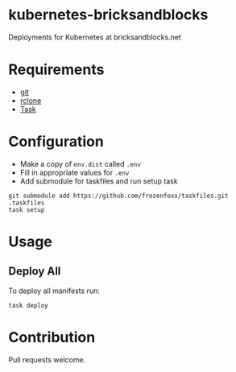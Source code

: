 # kubernetes-bricksandblocks

Deployments for Kubernetes at bricksandblocks.net

# Requirements

* [git](http://git-scm.com)
* [rclone](https://rclone.org)
* [Task](https://taskfile.dev)

# Configuration

* Make a copy of `env.dist` called `.env`
* Fill in appropriate values for `.env`
* Add submodule for taskfiles and run setup task

```
git submodule add https://github.com/frozenfoxx/taskfiles.git .taskfiles
task setup
```

# Usage

## Deploy All

To deploy all manifests run:

```
task deploy
```

# Contribution

Pull requests welcome.
